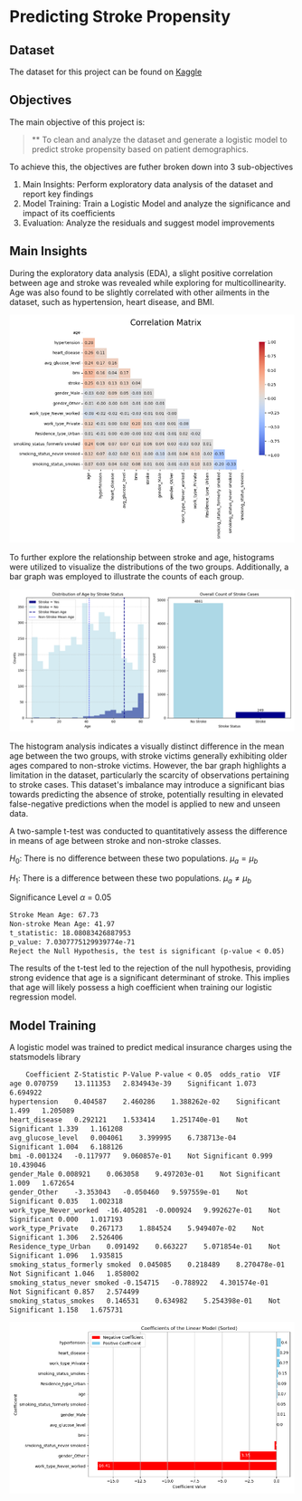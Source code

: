 # Predicting Stroke Propensity
 

## Dataset

The dataset for this project can be found on [Kaggle](https://www.kaggle.com/datasets/fedesoriano/stroke-prediction-dataset)

## Objectives

The main objective of this project is:

> ** To clean and analyze the dataset and generate a logistic model to predict stroke propensity based on patient demographics.

To achieve this, the objectives are futher broken down into 3 sub-objectives
1. Main Insights: Perform exploratory data analysis of the dataset and report key findings
2. Model Training: Train a Logistic Model and analyze the significance and impact of its coefficients
3. Evaluation: Analyze the residuals and suggest model improvements

## Main Insights

During the exploratory data analysis (EDA), a slight positive correlation between age and stroke was revealed while exploring for multicollinearity. Age was also found to be slightly correlated with other ailments in the dataset, such as hypertension, heart disease, and BMI.

![CR_mat](figures/cor_mat.png)

To further explore the relationship between stroke and age, histograms were utilized to visualize the distributions of the two groups. Additionally, a bar graph was employed to illustrate the counts of each group.

![stroke_hist](figures/stroke_histogram.png)

The histogram analysis indicates a visually distinct difference in the mean age between the two groups, with stroke victims generally exhibiting older ages compared to non-stroke victims. However, the bar graph highlights a limitation in the dataset, particularly the scarcity of observations pertaining to stroke cases. This dataset's imbalance may introduce a significant bias towards predicting the absence of stroke, potentially resulting in elevated false-negative predictions when the model is applied to new and unseen data.

A two-sample t-test was conducted to quantitatively assess the difference in means of age between stroke and non-stroke classes.

$H_0$: There is no difference between these two populations. $\mu_a = \mu_b$

$H_1$: There is a difference between these two populations. $\mu_a \neq \mu_b$

Significance Level $\alpha$ = 0.05

```shell
Stroke Mean Age: 67.73
Non-stroke Mean Age: 41.97
t_statistic: 18.08083426887953
p_value: 7.0307775129939774e-71
Reject the Null Hypothesis, the test is significant (p-value < 0.05)
```

The results of the t-test led to the rejection of the null hypothesis, providing strong evidence that age is a significant determinant of stroke. This implies that age will likely possess a high coefficient when training our logistic regression model.

## Model Training 

A logistic model was trained to predict medical insurance charges using the statsmodels library


```shell
	Coefficient	Z-Statistic	P-Value	P-value < 0.05	odds_ratio	VIF
age	0.070759	13.111353	2.834943e-39	Significant	1.073	6.694922
hypertension	0.404587	2.460286	1.388262e-02	Significant	1.499	1.205089
heart_disease	0.292121	1.533414	1.251740e-01	Not Significant	1.339	1.161208
avg_glucose_level	0.004061	3.399995	6.738713e-04	Significant	1.004	6.188126
bmi	-0.001324	-0.117977	9.060857e-01	Not Significant	0.999	10.439046
gender_Male	0.008921	0.063058	9.497203e-01	Not Significant	1.009	1.672654
gender_Other	-3.353043	-0.050460	9.597559e-01	Not Significant	0.035	1.002318
work_type_Never_worked	-16.405281	-0.000924	9.992627e-01	Not Significant	0.000	1.017193
work_type_Private	0.267173	1.884524	5.949407e-02	Not Significant	1.306	2.526406
Residence_type_Urban	0.091492	0.663227	5.071854e-01	Not Significant	1.096	1.935815
smoking_status_formerly smoked	0.045085	0.218489	8.270478e-01	Not Significant	1.046	1.858002
smoking_status_never smoked	-0.154715	-0.788922	4.301574e-01	Not Significant	0.857	2.574499
smoking_status_smokes	0.146531	0.634982	5.254398e-01	Not Significant	1.158	1.675731
```

![model_coeff](figures/log_coeff.png)

